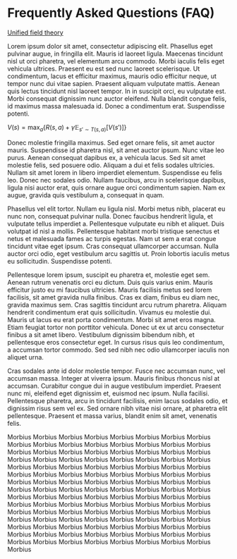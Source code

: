 # Frequently Asked Questions (FAQ)

[Unified field theory](https://www.youtube.com/watch?v=dQw4w9WgXcQ)


Lorem ipsum dolor sit amet, consectetur adipiscing elit. Phasellus eget pulvinar augue, in fringilla elit. Mauris id laoreet ligula. Maecenas tincidunt nisl ut orci pharetra, vel elementum arcu commodo. Morbi iaculis felis eget vehicula ultrices. Praesent eu est sed nunc laoreet scelerisque. Ut condimentum, lacus et efficitur maximus, mauris odio efficitur neque, ut tempor nunc dui vitae sapien. Praesent aliquam vulputate mattis. Aenean quis lectus tincidunt nisl laoreet tempor. In in suscipit orci, eu vulputate est. Morbi consequat dignissim nunc auctor eleifend. Nulla blandit congue felis, id maximus massa malesuada id. Donec a condimentum erat. Suspendisse potenti.

$V(s) = \max_{a}\left\{R(s,a) + \gamma\mathbb{E}_{s' \sim T(s,a)}\left[V(s')\right]\right\}$

Donec molestie fringilla maximus. Sed eget ornare felis, sit amet auctor mauris. Suspendisse id pharetra nisl, sit amet auctor ipsum. Nunc vitae leo purus. Aenean consequat dapibus ex, a vehicula lacus. Sed sit amet molestie felis, sed posuere odio. Aliquam a dui et felis sodales ultricies. Nullam sit amet lorem in libero imperdiet elementum. Suspendisse eu felis leo. Donec nec sodales odio. Nullam faucibus, arcu in scelerisque dapibus, ligula nisi auctor erat, quis ornare augue orci condimentum sapien. Nam ex augue, gravida quis vestibulum a, consequat in quam.

Phasellus vel elit tortor. Nullam eu ligula nisl. Morbi metus nibh, placerat eu nunc non, consequat pulvinar nulla. Donec faucibus hendrerit ligula, et vulputate tellus imperdiet a. Pellentesque vulputate eu nibh et aliquet. Duis volutpat id nisl a mollis. Pellentesque habitant morbi tristique senectus et netus et malesuada fames ac turpis egestas. Nam ut sem a erat congue tincidunt vitae eget ipsum. Cras consequat ullamcorper accumsan. Nulla auctor orci odio, eget vestibulum arcu sagittis ut. Proin lobortis iaculis metus eu sollicitudin. Suspendisse potenti.

Pellentesque lorem ipsum, suscipit eu pharetra et, molestie eget sem. Aenean rutrum venenatis orci eu dictum. Duis quis varius enim. Mauris efficitur justo eu mi faucibus ultricies. Mauris facilisis metus sed lorem facilisis, sit amet gravida nulla finibus. Cras ex diam, finibus eu diam nec, gravida maximus sem. Cras sagittis tincidunt arcu rutrum pharetra. Aliquam hendrerit condimentum erat quis sollicitudin. Vivamus eu molestie dui. Mauris ut lacus eu erat porta condimentum. Morbi sit amet eros magna. Etiam feugiat tortor non porttitor vehicula. Donec ut ex ut arcu consectetur finibus a sit amet libero. Vestibulum dignissim bibendum nibh, et pellentesque eros consectetur eget. In cursus risus quis leo condimentum, a accumsan tortor commodo. Sed sed nibh nec odio ullamcorper iaculis non aliquet urna.

Cras sodales ante id dolor molestie tempor. Fusce nec accumsan nunc, vel accumsan massa. Integer at viverra ipsum. Mauris finibus rhoncus nisl at accumsan. Curabitur congue dui in augue vestibulum imperdiet. Praesent nunc mi, eleifend eget dignissim et, euismod nec ipsum. Nulla facilisi. Pellentesque pharetra, arcu in tincidunt facilisis, enim lacus sodales odio, et dignissim risus sem vel ex. Sed ornare nibh vitae nisi ornare, at pharetra elit pellentesque. Praesent et massa varius, blandit enim sit amet, venenatis felis.

Morbius Morbius Morbius Morbius Morbius Morbius Morbius Morbius Morbius Morbius Morbius Morbius Morbius Morbius Morbius Morbius Morbius Morbius Morbius Morbius Morbius Morbius Morbius Morbius Morbius Morbius Morbius Morbius Morbius Morbius Morbius Morbius Morbius Morbius Morbius Morbius Morbius Morbius Morbius Morbius Morbius Morbius Morbius Morbius Morbius Morbius Morbius Morbius Morbius Morbius Morbius Morbius Morbius Morbius Morbius Morbius Morbius Morbius Morbius Morbius Morbius Morbius Morbius Morbius Morbius Morbius Morbius Morbius Morbius Morbius Morbius Morbius Morbius Morbius Morbius Morbius Morbius Morbius Morbius Morbius Morbius Morbius Morbius Morbius Morbius Morbius Morbius Morbius Morbius Morbius Morbius Morbius Morbius Morbius Morbius Morbius Morbius Morbius Morbius Morbius Morbius Morbius Morbius Morbius Morbius Morbius Morbius Morbius Morbius Morbius Morbius Morbius Morbius Morbius Morbius Morbius Morbius Morbius Morbius Morbius Morbius
